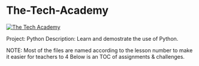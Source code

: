 # The-Tech-Academy
<a href="https://www.learncodinganywhere.com/"><img src="https://www.learncodinganywhere.com/images/circleLogo.jpg" alt="The Tech Academy"></a>


Project: Python
Description: Learn and demostrate the use of Python.


NOTE: Most of the files are named according to the lesson number to make it easier for teachers to 4 Below is an TOC of assignments & challenges. 
